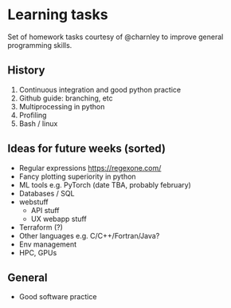 # Learning tasks
Set of homework tasks courtesy of @charnley to improve general programming skills.

## History 
1. Continuous integration and good python practice 
2. Github guide: branching, etc 
3. Multiprocessing in python
4. Profiling 
5. Bash / linux

## Ideas for future weeks (sorted)
- Regular expressions https://regexone.com/
- Fancy plotting superiority in python 
- ML tools e.g. PyTorch (date TBA, probably february)
- Databases / SQL 
- webstuff
  - API stuff
  - UX webapp stuff
- Terraform (?)
- Other languages e.g. C/C++/Fortran/Java?
- Env management
- HPC, GPUs 

## General 
- Good software practice
